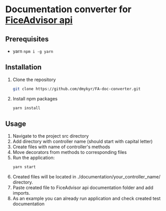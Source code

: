 # Documentation converter for [FiceAdvisor api](https://github.com/fictadvisor/fictadvisor)

## Prerequisites

* yarn `npm i -g yarn`

## Installation

1. Clone the repository
   ```sh
   git clone https://github.com/dmykyr/FA-doc-converter.git
   ```
2. Install npm packages
   ```sh
   yarn install
   ```

## Usage

1. Navigate to the project src directory
2. Add directory with controller name (should start with capital letter)
3. Create files with name of controller's methods
4. Move decorators from methods to corresponding files
5. Run the application:
   ```sh
   yarn start
   ```
6. Created files will be located in ./documentation/your_controller_name/ directory.
7. Paste created file to FiceAdvisor api documentation folder and add imports.
8. As an example you can already run application and check created test documentation